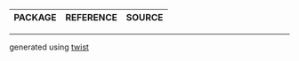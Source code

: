 | PACKAGE | REFERENCE | SOURCE |
|---------|-----------|--------|

---

generated using [twist](https://go.bobheadxi.dev/twist)
